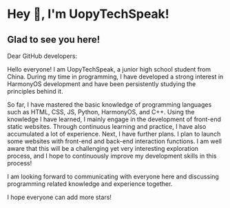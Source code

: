 # Hey 👋, I'm UopyTechSpeak!  

## Glad to see you here!  

Dear GitHub developers:

Hello everyone! I am UopyTechSpeak, a junior high school student from China. During my time in programming, I have developed a strong interest in HarmonyOS development and have been persistently studying the principles behind it.

So far, I have mastered the basic knowledge of programming languages such as HTML, CSS, JS, Python, HarmonyOS, and C++. Using the knowledge I have learned, I mainly engage in the development of front-end static websites. Through continuous learning and practice, I have also accumulated a lot of experience. Next, I have further plans. I plan to launch some websites with front-end and back-end interaction functions. I am well aware that this will be a challenging yet very interesting exploration process, and I hope to continuously improve my development skills in this process!

I am looking forward to communicating with everyone here and discussing programming related knowledge and experience together.

I hope everyone can add more stars!